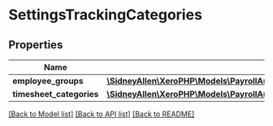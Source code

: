 # SettingsTrackingCategories

## Properties
Name | Type | Description | Notes
------------ | ------------- | ------------- | -------------
**employee_groups** | [**\SidneyAllen\XeroPHP\Models\PayrollAu\SettingsTrackingCategoriesEmployeeGroups**](SettingsTrackingCategoriesEmployeeGroups.md) |  | [optional] 
**timesheet_categories** | [**\SidneyAllen\XeroPHP\Models\PayrollAu\SettingsTrackingCategoriesTimesheetCategories**](SettingsTrackingCategoriesTimesheetCategories.md) |  | [optional] 

[[Back to Model list]](../README.md#documentation-for-models) [[Back to API list]](../README.md#documentation-for-api-endpoints) [[Back to README]](../README.md)



